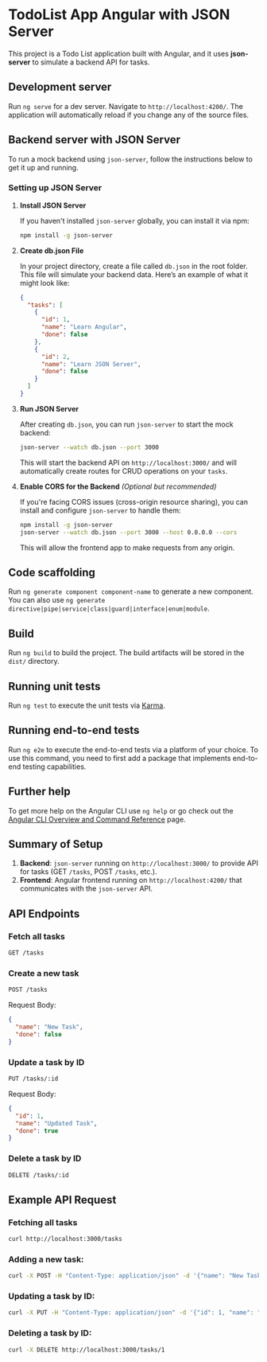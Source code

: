 # TodoList App Angular with JSON Server

This project is a Todo List application built with Angular, and it uses **json-server** to simulate a backend API for tasks.

## Development server

Run `ng serve` for a dev server. Navigate to `http://localhost:4200/`. The application will automatically reload if you change any of the source files.

## Backend server with JSON Server

To run a mock backend using `json-server`, follow the instructions below to get it up and running.

### Setting up JSON Server

1. **Install JSON Server**

   If you haven't installed `json-server` globally, you can install it via npm:

   ```bash
   npm install -g json-server
   ```

2. **Create db.json File**

   In your project directory, create a file called `db.json` in the root folder. This file will simulate your backend data. Here’s an example of what it might look like:

   ```json
   {
     "tasks": [
       {
         "id": 1,
         "name": "Learn Angular",
         "done": false
       },
       {
         "id": 2,
         "name": "Learn JSON Server",
         "done": false
       }
     ]
   }
   ```

3. **Run JSON Server**

   After creating `db.json`, you can run `json-server` to start the mock backend:

   ```bash
   json-server --watch db.json --port 3000
   ```

   This will start the backend API on `http://localhost:3000/` and will automatically create routes for CRUD operations on your `tasks`. 

4. **Enable CORS for the Backend** *(Optional but recommended)*

   If you're facing CORS issues (cross-origin resource sharing), you can install and configure `json-server` to handle them:

   ```bash
   npm install -g json-server
   json-server --watch db.json --port 3000 --host 0.0.0.0 --cors
   ```

   This will allow the frontend app to make requests from any origin.

## Code scaffolding

Run `ng generate component component-name` to generate a new component. You can also use `ng generate directive|pipe|service|class|guard|interface|enum|module`.

## Build

Run `ng build` to build the project. The build artifacts will be stored in the `dist/` directory.

## Running unit tests

Run `ng test` to execute the unit tests via [Karma](https://karma-runner.github.io).

## Running end-to-end tests

Run `ng e2e` to execute the end-to-end tests via a platform of your choice. To use this command, you need to first add a package that implements end-to-end testing capabilities.

## Further help

To get more help on the Angular CLI use `ng help` or go check out the [Angular CLI Overview and Command Reference](https://angular.dev/tools/cli) page.

## Summary of Setup

1. **Backend**: `json-server` running on `http://localhost:3000/` to provide API for tasks (GET `/tasks`, POST `/tasks`, etc.).
2. **Frontend**: Angular frontend running on `http://localhost:4200/` that communicates with the `json-server` API.

## API Endpoints

### Fetch all tasks
```bash
GET /tasks
```

### Create a new task
```bash
POST /tasks
```

Request Body:
```json
{
  "name": "New Task",
  "done": false
}
```

### Update a task by ID
```bash
PUT /tasks/:id
```

Request Body:
```json
{
  "id": 1,
  "name": "Updated Task",
  "done": true
}
```

### Delete a task by ID
```bash
DELETE /tasks/:id
```

## Example API Request

### Fetching all tasks
```bash
curl http://localhost:3000/tasks
```

### Adding a new task:
```bash
curl -X POST -H "Content-Type: application/json" -d '{"name": "New Task", "done": false}' http://localhost:3000/tasks
```

### Updating a task by ID:
```bash
curl -X PUT -H "Content-Type: application/json" -d '{"id": 1, "name": "Updated Task", "done": true}' http://localhost:3000/tasks/1
```

### Deleting a task by ID:
```bash
curl -X DELETE http://localhost:3000/tasks/1
```

